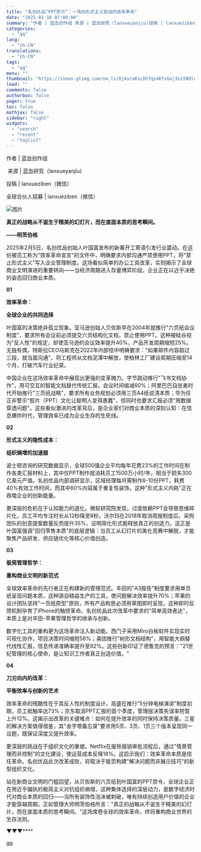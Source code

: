 ```yaml
---
title: "名创优品“PPT禁令”：一场向形式主义宣战的效率革命"
date: "2025-02-10 07:00:00"
summary: "作者 | 蓝血创作组 来源 | 蓝血研究（lanxueyanjiu)投稿 | lanxueziben..."
categories:
  - "qq"
lang:
  - "zh-CN"
translations:
  - "zh-CN"
tags:
  - "qq"
menu: ""
thumbnail: "https://inews.gtimg.com/om_ls/OjAsraKsLDhTqs4KYvGoj3xs5N9lerdLrbaQo2JTK9y0MAA_640360/0"
lead: ""
comments: false
authorbox: false
pager: true
toc: false
mathjax: false
sidebar: "right"
widgets:
  - "search"
  - "recent"
  - "taglist"
---
```


作者 | 蓝血创作组

 来源 | 蓝血研究（lanxueyanjiu)

投稿 | lanxueziben（微信）

全球合伙人招募 | lanxueziben（微信）

  


![图片](https://inews.gtimg.com/om_bt/OymQ3R5ubeOiVWGxBRS-GFWsg0D9u0zC1SZkc84xeqDMsAA/641)

  


**真正的战略从不诞生于精美的幻灯片，而在直面本质的思考瞬间。**

**——明茨伯格**

  


2025年2月5日，名创优品创始人叶国富发布的新春开工寄语引发行业震动。在这份被员工称为"效率革命宣言"的文件中，明确要求内部沟通严禁使用PPT，将"禁止形式主义"写入企业管理制度。这场看似简单的办公工具改革，实则揭示了全球商业文明演进的重要转向——当经济周期进入存量博弈阶段，企业正在以近乎决绝的姿态回归商业本质。  


  


**01**

**效率革命：**

**全球企业的共同选择**

  


叶国富的决策绝非孤立现象。亚马逊创始人贝佐斯早在2004年就推行"六页纸会议制度"，要求所有会议前必须提交六页结构化文档，禁止使用PPT。这种被硅谷视为"反人性"的规定，却使亚马逊的会议效率提升40%，产品开发周期缩短25%。无独有偶，特斯拉CEO马斯克在2022年内部信中明确要求："如果邮件内容超过三段，就当面沟通"，将工程师从文档泥潭中解放，使柏林工厂建设周期压缩至14个月，打破汽车行业纪录。

  


中国企业在这场效率革命中展现出更强的变革魄力。字节跳动推行"飞书文档协作"，用可交互的智能文档替代传统汇报，会议时间缩减60%；阿里巴巴自张勇时代开始推行"三页纸战略"，要求所有业务规划必须用三页A4纸说清本质；华为任正非警示"胶片（PPT）文化让聪明人变得愚蠢"，但同时也要求汇报必须"用数据穿透问题"。这些看似激进的改革背后，是企业家们对商业本质的深刻认知：在信息爆炸时代，管理效率已成为企业生存的生死线。

  


**02**

**形式主义的隐性成本：**

**组织熵增的加速器**

  


波士顿咨询的研究数据显示，全球500强企业平均每年花费23%的工作时间在制作各类汇报材料上，其中仅PPT制作就消耗员工1500万小时/年，相当于损失300亿美元产值。名创优品内部调研显示，区域经理每月需制作8-10份PPT，耗费40%有效工作时间，而其中60%内容属于重复性装饰。这种"形式主义内耗"正在吞噬企业的创新能量。

  


更深层的危机在于认知能力的退化。微软研究院发现，过度依赖PPT会导致思维碎片化，员工平均专注时长从12秒降至8秒。沃尔玛在2018年取消周报制度后，采购团队的创意提案数量反而提升35%，证明简化形式能释放真正的创造力。这正是叶国富强调"回归零售本质"的底层逻辑：当员工从幻灯片的美化竞赛中解脱，才能聚焦产品研发、供应链优化等核心价值创造。

  


**03**

**极简管理哲学：**

**重构商业文明的新范式**

  


全球效率革命的先行者正在构建新的管理范式。丰田的"A3报告"制度要求用单页纸呈现问题本质，这种源自精益生产的工具，使问题解决效率提升70%；苹果的设计团队坚持"一页纸原型"原则，所有产品构思必须用草图即时呈现，这种即时反馈机制孕育了iPhone的触控革命。名创优品此次改革中要求的"简单高效表达"，本质上是对丰田-苹果管理哲学的继承与创新。

  


数字化工具的重构更为这场革命注入新动能。西门子采用Miro白板软件实现实时可视化协作，项目决策时间缩短58%；美团推行"树形文档结构"，用智能大纲替代线性汇报，信息传递准确率提升至92%。这些创新印证了德鲁克的预言："21世纪管理的核心使命，是让知识工作者真正创造价值。"

  


**04**

**刀刃向内的改革：**

**平衡效率与创新的艺术**

  


效率革命的残酷性在于其反人性的制度设计。高盛在推行"5分钟电梯演讲"制度初期，员工抵触率达73%；京东取消PPT汇报的首个季度，管理层决策失误率短暂上升12%。这揭示出改革的关键难点：如何在提升效率的同时保持决策质量。三星的解决方案值得借鉴，其"金字塔备忘录"要求用5页、3页、1页三个版本呈现同一议题，既保证深度又提升效率。

  


更深层的挑战在于组织文化的重塑。Netflix在废除报销审批流程后，通过"情景管理而非控制"的文化建设，使运营成本反降18%。这启示我们：效率革命本质是信任革命。名创优品此次改革成败，将取决于能否构建"解决问题而非展示技巧"的新型组织文化。

  


站在新商业文明的门槛回望，从贝佐斯的六页纸到叶国富的PPT禁令，全球企业正在用近乎偏执的极简主义对抗组织熵增。这种集体选择的深层动力，是数字经济时代对商业本质的回归——当所有装饰性泡沫被刺破，唯有持续创造用户价值的企业才能穿越周期。正如管理大师明茨伯格所言："真正的战略从不诞生于精美的幻灯片，而在直面本质的思考瞬间。"这场席卷全球的效率革命，终将重构商业世界的生存法则。

  


**▼**▼**▼******

[qq](https://new.qq.com/rain/a/20250210A011CX00)
